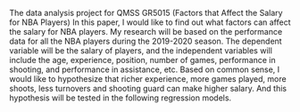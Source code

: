 The data analysis project for QMSS GR5015 (Factors that Affect the Salary for NBA Players)
In this paper, I would like to find out what factors can affect the salary for NBA players. My research will be based on the performance data for all the NBA players during the 2019-2020 season. The dependent variable will be the salary of players, and the independent variables will include the age, experience, position, number of games, performance in shooting, and performance in assistance, etc.
Based on common sense, I would like to hypothesize that richer experience, more games played, more shoots, less turnovers and shooting guard can make higher salary. And this hypothesis will be tested in the following regression models.
